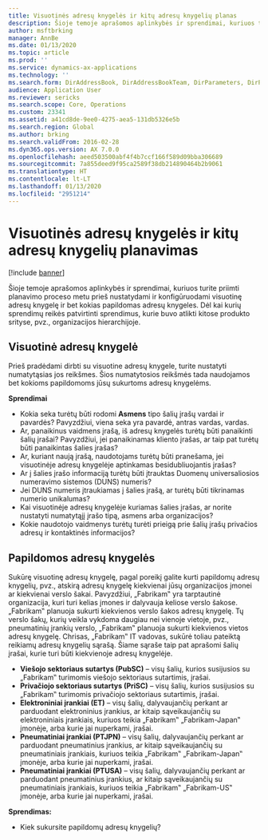 ```yaml
---
title: Visuotinės adresų knygelės ir kitų adresų knygelių planas
description: Šioje temoje aprašomos aplinkybės ir sprendimai, kuriuos turite priimti planavimo proceso metu prieš nustatydami ir konfigūruodami visuotinę adresų knygelę ir bet kokias papildomas adresų knygeles.
author: msftbrking
manager: AnnBe
ms.date: 01/13/2020
ms.topic: article
ms.prod: ''
ms.service: dynamics-ax-applications
ms.technology: ''
ms.search.form: DirAddressBook, DirAddressBookTeam, DirParameters, DirPartyTable
audience: Application User
ms.reviewer: sericks
ms.search.scope: Core, Operations
ms.custom: 23341
ms.assetid: a41cd8de-9ee0-4275-aea5-131db5326e5b
ms.search.region: Global
ms.author: brking
ms.search.validFrom: 2016-02-28
ms.dyn365.ops.version: AX 7.0.0
ms.openlocfilehash: aeed503500abf4f4b7ccf166f589d09bba306689
ms.sourcegitcommit: 7a855deed9f95ca2589f38db214890464b2b9061
ms.translationtype: HT
ms.contentlocale: lt-LT
ms.lasthandoff: 01/13/2020
ms.locfileid: "2951214"
---
```

# <a name="plan-for-the-global-address-book-and-other-address-books"></a>Visuotinės adresų knygelės ir kitų adresų knygelių planavimas

[!include [banner](../includes/banner.md)]

Šioje temoje aprašomos aplinkybės ir sprendimai, kuriuos turite priimti planavimo proceso metu prieš nustatydami ir konfigūruodami visuotinę adresų knygelę ir bet kokias papildomas adresų knygeles. Dėl kai kurių sprendimų reikės patvirtinti sprendimus, kurie buvo atlikti kitose produkto srityse, pvz., organizacijos hierarchijoje.

## <a name="global-address-book"></a>Visuotinė adresų knygelė

Prieš pradėdami dirbti su visuotine adresų knygele, turite nustatyti numatytąsias jos reikšmes. Šios numatytosios reikšmės tada naudojamos bet kokioms papildomoms jūsų sukurtoms adresų knygelėms.

**Sprendimai**

- Kokia seka turėtų būti rodomi **Asmens** tipo šalių įrašų vardai ir pavardės? Pavyzdžiui, viena seka yra pavardė, antras vardas, vardas.
- Ar, panaikinus vaidmens įrašą, iš adresų knygelės turėtų būti panaikinti šalių įrašai? Pavyzdžiui, jei panaikinamas kliento įrašas, ar taip pat turėtų būti panaikintas šalies įrašas?
- Ar, kuriant naują įrašą, naudotojams turėtų būti pranešama, jei visuotinėje adresų knygelėje aptinkamas besidubliuojantis įrašas?
- Ar į šalies įrašo informaciją turėtų būti įtrauktas Duomenų universaliosios numeravimo sistemos (DUNS) numeris?
- Jei DUNS numeris įtraukiamas į šalies įrašą, ar turėtų būti tikrinamas numerio unikalumas?
- Kai visuotinėje adresų knygelėje kuriamas šalies įrašas, ar norite nustatyti numatytąjį įrašo tipą, asmens arba organizacijos?
- Kokie naudotojo vaidmenys turėtų turėti prieigą prie šalių įrašų privačios adresų ir kontaktinės informacijos?

## <a name="additional-address-books"></a>Papildomos adresų knygelės

Sukūrę visuotinę adresų knygelę, pagal poreikį galite kurti papildomų adresų knygelių, pvz., atskirą adresų knygelę kiekvienai jūsų organizacijos įmonei ar kiekvienai verslo šakai. Pavyzdžiui, „Fabrikam‟ yra tarptautinė organizacija, kuri turi kelias įmones ir dalyvauja keliose verslo šakose. „Fabrikam‟ planuoja sukurti kiekvienos verslo šakos adresų knygelę. Tų verslo šakų, kurių veikla vykdoma daugiau nei vienoje vietoje, pvz., pneumatinių įrankių verslo, „Fabrikam‟ planuoja sukurti kiekvienos vietos adresų knygelę. Chrisas, „Fabrikam‟ IT vadovas, sukūrė toliau pateiktą reikiamų adresų knygelių sąrašą. Šiame sąraše taip pat aprašomi šalių įrašai, kurie turi būti kiekvienoje adresų knygelėje.

- **Viešojo sektoriaus sutartys (PubSC)** – visų šalių, kurios susijusios su „Fabrikam‟ turimomis viešojo sektoriaus sutartimis, įrašai.
- **Privačiojo sektoriaus sutartys (PriSC)** – visų šalių, kurios susijusios su „Fabrikam‟ turimomis privačiojo sektoriaus sutartimis, įrašai.
- **Elektroniniai įrankiai (ET)** – visų šalių, dalyvaujančių perkant ar parduodant elektroninius įrankius, ar kitaip sąveikaujančių su elektroniniais įrankiais, kuriuos teikia „Fabrikam‟ „Fabrikam-Japan‟ įmonėje, arba kurie jai nuperkami, įrašai.
- **Pneumatiniai įrankiai (PTJPN)** – visų šalių, dalyvaujančių perkant ar parduodant pneumatinius įrankius, ar kitaip sąveikaujančių su pneumatiniais įrankiais, kuriuos teikia „Fabrikam‟ „Fabrikam-Japan‟ įmonėje, arba kurie jai nuperkami, įrašai.
- **Pneumatiniai įrankiai (PTUSA)** – visų šalių, dalyvaujančių perkant ar parduodant pneumatinius įrankius, ar kitaip sąveikaujančių su pneumatiniais įrankiais, kuriuos teikia „Fabrikam‟ „Fabrikam-US‟ įmonėje, arba kurie jai nuperkami, įrašai.

**Sprendimas:**

- Kiek sukursite papildomų adresų knygelių?
